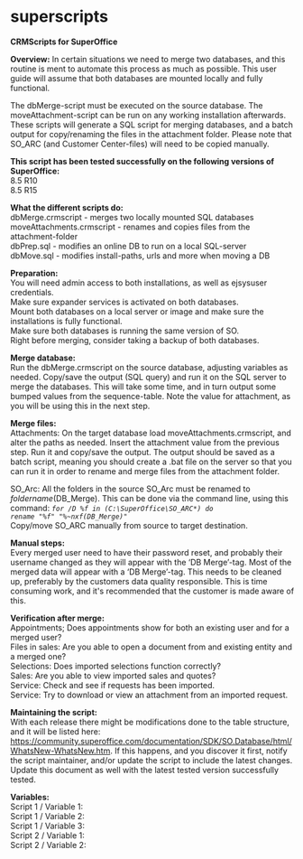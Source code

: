 # superscripts
<b>CRMScripts for SuperOffice</b>

<b>Overview:</b> 
In certain situations we need to merge two databases, and this routine is ment to automate this process as much as possible. This user guide will assume that both databases are mounted locally and fully functional.

The dbMerge-script must be executed on the source database. The moveAttachment-script can be run on any working installation afterwards. These scripts will generate a SQL script for merging databases, and a batch output for copy/renaming the files in the attachment folder. Please note that SO_ARC (and Customer Center-files) will need to be copied manually. 

<b>This script has been tested successfully on the following versions of SuperOffice: </b><br>
8.5 R10<br>
8.5 R15<br>

<b>What the different scripts do:</b><br>
dbMerge.crmscript         - merges two locally mounted SQL databases<br>
moveAttachments.crmscript - renames and copies files from the attachment-folder<br>
dbPrep.sql                - modifies an online DB to run on a local SQL-server<br>
dbMove.sql                - modifies install-paths, urls and more when moving a DB<br>

<b>Preparation:</b><br>
You will need admin access to both installations, as well as ejsysuser credentials.<br>
Make sure expander services is activated on both databases.<br>
Mount both databases on a local server or image and make sure the installations is fully functional.<br>
Make sure both databases is running the same version of SO.<br>
Right before merging, consider taking a backup of both databases.<br>


<b>Merge database: </b><br> 
Run the dbMerge.crmscript on the source database, adjusting variables as needed. Copy/save the output (SQL query) and run it on the SQL server to merge the databases. This will take some time, and in turn output some bumped values from the sequence-table. Note the value for attachment, as you will be using this in the next step.

<b>Merge files: </b><br> 
Attachments: On the target database load moveAttachments.crmscript, and alter the paths as needed. Insert the attachment value from the previous step. Run it and copy/save the output. The output should be saved as a batch script, meaning you should create a .bat file on the server so that you can run it in order to rename and merge files from the attachment folder.

SO_Arc: All the folders in the source SO_Arc must be renamed to <i>foldername</i>(DB_Merge). This can be done via the command line, using this command: <code><i>for /D %f in (C:\SuperOffice\SO_ARC*) do rename "%f" "%~nxf(DB_Merge)"</i></code><br>
Copy/move SO_ARC manually from source to target destination.

<b>Manual steps:</b><br> 
Every merged user need to have their password reset, and probably their username changed as they will appear with the ‘DB Merge’-tag. 
Most of the merged data will appear with a ‘DB Merge’-tag. This needs to be cleaned up, preferably by the customers data quality responsible. This is time consuming work, and it's recommended that the customer is made aware of this.

<b>Verification after merge:</b><br> 
Appointments; Does appointments show for both an existing user and for a merged user? <br>
Files in sales: Are you able to open a document from and existing entity and a merged one? <br>
Selections: Does imported selections function correctly? <br>
Sales: Are you able to view imported sales and quotes? <br>
Service: Check and see if requests has been imported. <br>
Service: Try to download or view an attachment from an imported request.<br>

<b>Maintaining the script: </b><br> 
With each release there might be modifications done to the table structure, and it will be listed here: https://community.superoffice.com/documentation/SDK/SO.Database/html/WhatsNew-WhatsNew.htm. If this happens, and you discover it first, notify the script maintainer, and/or update the script to include the latest changes. Update this document as well with the latest tested version successfully tested. 

<b>Variables: </b><br> 
Script 1 / Variable 1: <br> 
Script 1 / Variable 2: <br> 
Script 1 / Variable 3: <br> 
Script 2 / Variable 1: <br> 
Script 2 / Variable 2: <br> 
